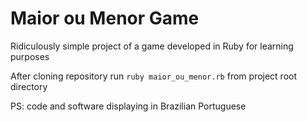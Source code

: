 # Maior ou Menor Game
Ridiculously simple project of a game developed in Ruby for learning purposes

After cloning repository run `ruby maior_ou_menor.rb` from project root directory

PS: code and software displaying in Brazilian Portuguese
